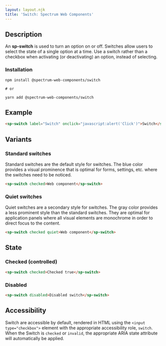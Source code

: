 ```yaml
---
layout: layout.njk
title: 'Switch: Spectrum Web Components'
---
```

## Description

An **sp-switch** is used to turn an option on or off. Switches allow users to select the state of a single option at a time. Use a switch rather than a checkbox when activating (or deactivating) an option, instead of selecting.

### Installation

```
npm install @spectrum-web-components/switch

# or

yarn add @spectrum-web-components/switch
```

## Example

```html
<sp-switch label="Switch" onclick="javascript:alert('Click')">Switch</sp-switch>
```

## Variants

### Standard switches

Standard switches are the default style for switches. The blue color provides a
visual prominence that is optimal for forms, settings, etc. where the switches
need to be noticed.

```html
<sp-switch checked>Web component</sp-switch>
```

### Quiet switches

Quiet switches are a secondary style for switches. The gray color provides a
less prominent style than the standard switches. They are optimal for
application panels where all visual elements are monochrome in order to direct
focus to the content.

```html
<sp-switch checked quiet>Web component</sp-switch>
```

## State

### Checked (controlled)

```html
<sp-switch checked>Checked true</sp-switch>
```

### Disabled

```html
<sp-switch disabled>Disabled switch</sp-switch>
```

## Accessibility

Switch are accessible by default, rendered in HTML using the `<input type="checkbox">` element with the appropriate accessibility role, `switch`. When the Switch is `checked` or `invalid`, the appropriate ARIA state attribute will automatically be applied.

